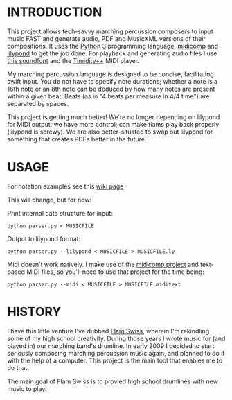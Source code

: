 INTRODUCTION
====

This project allows tech-savvy marching percussion composers to input music FAST and generate audio, PDF and MusicXML versions of their compositions. It uses the [Python 3](http://python.org) programming language, [midicomp](http://midicomp.opensrc.org) and [lilypond](http://lilypond.org) to get the job done. For playback and generating audio files I use [this soundfont](http://www.drumputer.com/soundfont/) and the [Timidity++](http://timidity.sourceforge.net/) MIDI player.

My marching percussion language is designed to be concise, facilitating swift input. You do not have to specify note durations; whether a note is a 16th note or an 8th note can be deduced by how many notes are present within a given beat. Beats (as in "4 beats per measure in 4/4 time") are separated by spaces.

This project is getting much better! We're no longer depending on lilypond for MIDI output: we have more control; can make flams play back properly (lilypond is screwy). We are also better-situated to swap out lilypond for something that creates PDFs better in the future.


USAGE
====

For notation examples see this [wiki page](http://wiki.github.com/alanszlosek/mercussion/notation)

This will change, but for now:

Print internal data structure for input:

	python parser.py < MUSICFILE

Output to lilypond format:

	python parser.py --lilypond < MUSICFILE > MUSICFILE.ly

Midi doesn't work natively. I make use of the [midicomp project](http://midicomp.opensrc.org/) and text-based MIDI files, so you'll need to use that project for the time being:

	python parser.py --midi < MUSICFILE > MUSICFILE.miditext

HISTORY
====

I have this little venture I've dubbed [Flam Swiss](http://www.flamswiss.com), wherein I'm rekindling some of my high school 
creativity. During those years I wrote music for (and played in) our marching band's drumline. In early 2009 I decided to start seriously composing marching percussion music again, and planned to do it with the help of a computer. This project is the main tool that enables me to do that.

The main goal of Flam Swiss is to provied high school drumlines with new music to play.
